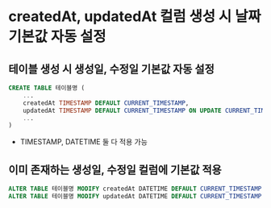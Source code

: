 # createdAt, updatedAt 컬럼 생성 시 날짜 기본값 자동 설정


## 테이블 생성 시 생성일, 수정일 기본값 자동 설정

```sql
CREATE TABLE 테이블명 (
    ...
    createdAt TIMESTAMP DEFAULT CURRENT_TIMESTAMP,
    updatedAt TIMESTAMP DEFAULT CURRENT_TIMESTAMP ON UPDATE CURRENT_TIMESTAMP,
    ...
)
```

- TIMESTAMP, DATETIME 둘 다 적용 가능



## 이미 존재하는 생성일, 수정일 컬럼에 기본값 적용

```sql
ALTER TABLE 테이블명 MODIFY createdAt DATETIME DEFAULT CURRENT_TIMESTAMP;
ALTER TABLE 테이블명 MODIFY updatedAt DATETIME DEFAULT CURRENT_TIMESTAMP ON UPDATE CURRENT_TIMESTAMP; 
```